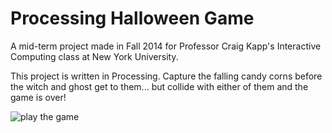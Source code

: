 # Processing Halloween Game

A mid-term project made in Fall 2014 for Professor Craig Kapp's Interactive Computing class at New York University. 

This project is written in Processing. Capture the falling candy corns before the witch and ghost get to them... but collide with either of them and the game is over!

![play the game]("https://candy-grab.herokuapp.com/")
